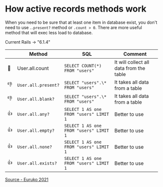 # How active records methods work

When you need to be sure that at least one item in database exist, you don't need to use .`.present?` method or `.count > 0`. There are more useful method that will exec less load to database.

Current Rails -> "6.1.4"

|     | Method              | SQL                                    | Comment                                 |
| --- | ------------------- | -------------------------------------- | --------------------------------------- |
| 🤔  | User.all.count      | `SELECT COUNT(*) FROM "users"`         | It will collect all data from the table |
| 👎  | `User.all.present?` | `SELECT "users".\* FROM "users"`       | It takes all data from a table          |
| 👎  | `User.all.blank?`   | `SELECT "users".\* FROM "users"`       | It takes all data from a table          |
| 👍  | `User.all.any?`     | `SELECT 1 AS one FROM "users" LIMIT 1` | Better to use                           |
| 👍  | `User.all.empty?`   | `SELECT 1 AS one FROM "users" LIMIT 1` | Better to use                           |
| 👍  | `User.all.none?`    | `SELECT 1 AS one FROM "users" LIMIT 1` | Better to use                           |
| 👍  | `User.all.exists?`  | `SELECT 1 AS one FROM "users" LIMIT 1` | Better to use                           |

[Source - Euruko 2021](https://www.youtube.com/watch?v=XgA_2pJtJEM)
